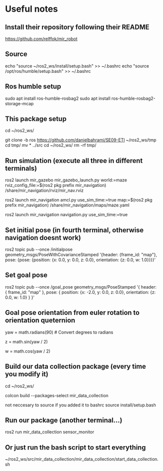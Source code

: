 # Useful notes

## Install their repository following their README

https://github.com/relffok/mir_robot

## Source

echo "source ~/ros2_ws/install/setup.bash" >> ~/.bashrc
echo "source /opt/ros/humble/setup.bash" >> ~/.bashrc

## Ros humble setup

sudo apt install ros-humble-rosbag2
sudo apt install ros-humble-rosbag2-storage-mcap

## This package setup

cd ~/ros2_ws/

git clone -b ros https://github.com/danielbahrami/SE09-ETI ~/ros2_ws/tmp
cd tmp/
mv * ../src
cd ~/ros2_ws/
rm -rf tmp/

## Run simulation (execute all three in different terminals)

ros2 launch mir_gazebo mir_gazebo_launch.py world:=maze rviz_config_file:=$(ros2 pkg prefix mir_navigation)
/share/mir_navigation/rviz/mir_nav.rviz

ros2 launch mir_navigation amcl.py use_sim_time:=true map:=$(ros2 pkg prefix mir_navigation)
/share/mir_navigation/maps/maze.yaml

ros2 launch mir_navigation navigation.py use_sim_time:=true

## Set initial pose (in fourth terminal, otherwise navigation doesnt work)

ros2 topic pub --once /initialpose geometry_msgs/PoseWithCovarianceStamped '{header: {frame_id: "map"}, pose: {pose:
{position: {x: 0.0, y: 0.0, z: 0.0}, orientation: {z: 0.0, w: 1.0}}}}'

## Set goal pose

ros2 topic pub --once /goal_pose geometry_msgs/PoseStamped '{
header: {
frame_id: "map"
},
pose: {
position: {x: -2.0, y: 0.0, z: 0.0},
orientation: {z: 0.0, w: 1.0}
}
}'

## Goal pose orientation from euler rotation to orientation queternion

yaw = math.radians(90) # Convert degrees to radians

z = math.sin(yaw / 2)

w = math.cos(yaw / 2)

## Build our data collection package (every time you modify it)

cd ~/ros2_ws/

colcon build --packages-select mir_data_collection

not neccesary to source if you added it to bashrc
source install/setup.bash

## Run our package (another terminal...)

ros2 run mir_data_collection sensor_monitor

## Or just run the bash script to start everything

~/ros2_ws/src/mir_data_collection/mir_data_collection/start_data_collection.sh
